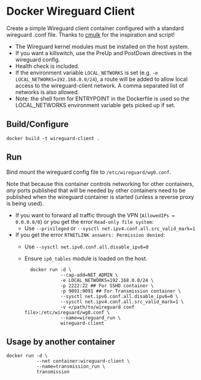 # Docker Wireguard Client 

Create a simple Wireguard client container configured with a standard wireguard
.conf file. Thanks to [cmulk](https://github.com/cmulk/wireguard-docker) for
the inspiration and script!

* The Wireguard kernel modules must be installed on the host system.
* If you want a killswitch, use the PreUp and PostDown directives in the
  wireguard config.
* Health check is included.
* If the environment variable `LOCAL_NETWORKS` is set (e.g. `-e
  LOCAL_NETWORKS=192.168.0.0/24`), a route will be added to allow local access
  to the wireguard-client network.  A comma separated list of networks is also
  allowed.
* Note: the shell form for ENTRYPOINT in the Dockerfile is used so the
  LOCAL_NETWORKS environment variable gets picked up if set.

## Build/Configure

    docker build -t wireguard-client .
 
## Run

Bind mount the wireguard config file to `/etc/wireguard/wg0.conf`.

Note that because this container controls networking for other containers, _any_
ports published that will be needed by other containers need to be published
when the wireguard container is started (unless a reverse proxy is being used).

* If you want to forward all traffic through the VPN (`AllowedIPs = 0.0.0.0/0`) or
you get the error `Read-only file system`:
    - Use `--privileged` or `--sysctl net.ipv4.conf.all.src_valid_mark=1`  
* If you get the error `RTNETLINK answers: Permission denied`:
    - Use `--sysctl net.ipv6.conf.all.disable_ipv6=0`
    - Ensure `ip6_tables` module is loaded on the host.

            docker run -d \
                       --cap-add=NET_ADMIN \
                       -e LOCAL_NETWORKS=192.168.0.0/24 \
                       -p 2222:22 ## For SSHD container \
                       -p 9091:9091 ## For Transmission container \
                       --sysctl net.ipv6.conf.all.disable_ipv6=0 \
                       --sysctl net.ipv4.conf.all.src_valid_mark=1 \
                       -v </path/to/wireguard conf file>:/etc/wireguard/wg0.conf \
                       --name=wireguard_run \
                       wireguard-client

## Usage by another container

    docker run -d \
               --net container:wireguard-client \
               --name=transmission_run \
               transmission
